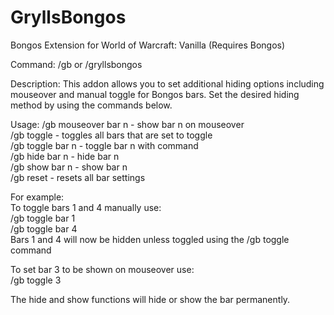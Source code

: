 # GryllsBongos
Bongos Extension for World of Warcraft: Vanilla (Requires Bongos)

Command:
/gb or /gryllsbongos

Description:
This addon allows you to set additional hiding options including mouseover and manual toggle for Bongos bars.
Set the desired hiding method by using the commands below.

Usage:
/gb mouseover bar n - show bar n on mouseover<br>
/gb toggle - toggles all bars that are set to toggle<br>
/gb toggle bar n - toggle bar n with command<br>
/gb hide bar n - hide bar n<br>
/gb show bar n - show bar n<br>
/gb reset - resets all bar settings<br>

For example:<br>
To toggle bars 1 and 4 manually use:<br>
/gb toggle bar 1<br>
/gb toggle bar 4<br>
Bars 1 and 4 will now be hidden unless toggled using the /gb toggle command

To set bar 3 to be shown on mouseover use:<br>
/gb toggle 3

The hide and show functions will hide or show the bar permanently.
